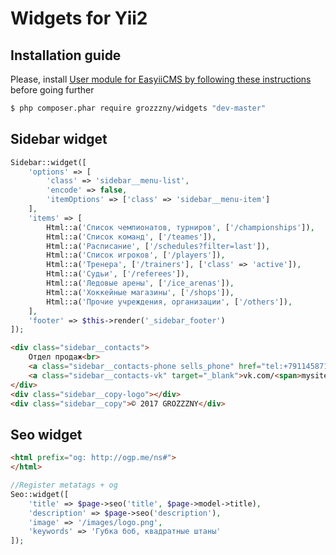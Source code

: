 Widgets for Yii2
==============================

## Installation guide

Please, install [User module for EasyiiCMS by following these instructions](https://github.com/grozzzny/widgets) before going further

```bash
$ php composer.phar require grozzzny/widgets "dev-master"
```


## Sidebar widget
```php
Sidebar::widget([
    'options' => [
        'class' => 'sidebar__menu-list',
        'encode' => false,
        'itemOptions' => ['class' => 'sidebar__menu-item']
    ],
    'items' => [
        Html::a('Список чемпионатов, турниров', ['/championships']),
        Html::a('Список команд', ['/teames']),
        Html::a('Расписание', ['/schedules?filter=last']),
        Html::a('Список игроков', ['/players']),
        Html::a('Тренера', ['/trainers'], ['class' => 'active']),
        Html::a('Судьи', ['/referees']),
        Html::a('Ледовые арены', ['/ice_arenas']),
        Html::a('Хоккейные магазины', ['/shops']),
        Html::a('Прочие учреждения, организации', ['/others']),
    ],
    'footer' => $this->render('_sidebar_footer')
]);
```

```html
<div class="sidebar__contacts">
    Отдел продаж<br>
    <a class="sidebar__contacts-phone sells_phone" href="tel:+79114587142">+7 (911) 458 71 42</a><br>
    <a class="sidebar__contacts-vk" target="_blank">vk.com/<span>mysite</span></a>
</div>
<div class="sidebar__copy-logo"></div>
<div class="sidebar__copy">© 2017 GROZZZNY</div>
```


## Seo widget

```html
<html prefix="og: http://ogp.me/ns#">
</html>
```

```php
//Register metatags + og
Seo::widget([
    'title' => $page->seo('title', $page->model->title),
    'description' => $page->seo('description'),
    'image' => '/images/logo.png',
    'keywords' => 'Губка боб, квадратные штаны'
]);
```